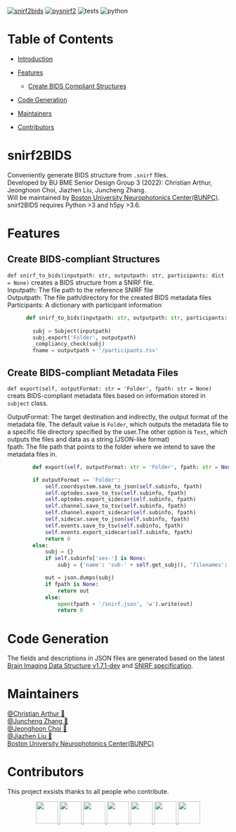 [![snirf2bids](https://img.shields.io/pypi/v/snirf2bids?color=blue&label=snirf2bids&style=flat-square)](https://pypi.org/project/snirf2bids/0.1.7/)
[![pysnirf2](https://img.shields.io/pypi/v/pysnirf2?color=blue&label=pysnirf2&style=flat-square)](https://pypi.org/project/pysnirf2/)
![tests](https://img.shields.io/badge/tests-passing-green?style=flat-square&logo=github)
![python](https://img.shields.io/pypi/pyversions/snirf2bids?color=green&style=flat-square)
# Table of Contents
- [Introduction](#snirf2bids)
- [Features](#features)
  - [Create BIDS Compliant Structures](#create-bids-compliant-structures)

- [Code Generation](#code-generation)
- [Maintainers](#maintainers)
- [Contributors](#contributors)

 

# snirf2BIDS
Conveniently generate BIDS structure from `.snirf` files.  
Developed by BU BME Senior Design Group 3 (2022): Christian Arthur, Jeonghoon Choi, Jiazhen Liu, Juncheng Zhang.   
Will be maintained by [Boston University Neurophotonics Center(BUNPC)](https://github.com/BUNPC).  
snirf2BIDS requires Python >3 and h5py >3.6.

# Features

## Create BIDS-compliant Structures
`def snirf_to_bids(inputpath: str, outputpath: str, participants: dict = None)` creates a BIDS structure from a SNIRF file.   
Inputpath: The file path to the reference SNIRF file   
Outputpath: The file path/directory for the created BIDS metadata files   
Participants: A dictionary with participant information   
```python
      def snirf_to_bids(inputpath: str, outputpath: str, participants: dict = None):
      
        subj = Subject(inputpath)
        subj.export('Folder', outputpath)
        _compliancy_check(subj)
        fname = outputpath + '/participants.tsv'
 ```
 ## Create BIDS-compliant Metadata Files
 `def export(self, outputFormat: str = 'Folder', fpath: str = None)` creats BIDS-compliant metadata files based on information stored in `subject` class.
 
OutputFormat: The target destination and indirectly, the output format of the metadata file. The default value is `Folder`, which outputs the metadata file to a specific file directory specified by the user.The other option is `Text`, which outputs the files and data as a string (JSON-like format)   
fpath: The file path that points to the folder where we intend to save the metadata files in.

```python
        def export(self, outputFormat: str = 'Folder', fpath: str = None):

        if outputFormat == 'Folder':
            self.coordsystem.save_to_json(self.subinfo, fpath)
            self.optodes.save_to_tsv(self.subinfo, fpath)
            self.optodes.export_sidecar(self.subinfo, fpath)
            self.channel.save_to_tsv(self.subinfo, fpath)
            self.channel.export_sidecar(self.subinfo, fpath)
            self.sidecar.save_to_json(self.subinfo, fpath)
            self.events.save_to_tsv(self.subinfo, fpath)
            self.events.export_sidecar(self.subinfo, fpath)
            return 0
        else:
            subj = {}
            if self.subinfo['ses-'] is None:
                subj = {'name': 'sub-' + self.get_subj(), 'filenames': self.pull_fnames(), 'sessions': self.get_ses()}

            out = json.dumps(subj)
            if fpath is None:
                return out
            else: 
                open(fpath + '/snirf.json', 'w').write(out)
                return 0
```                

# Code Generation

The fields and descriptions in JSON files are generated based on the latest [Brain Imaging Data Structure v1.7.1-dev](https://bids-specification--802.org.readthedocs.build/en/stable/04-modality-specific-files/11-functional-near-infrared-spectroscopy.html#channels-description-_channelstsv) 
and [SNIRF specification](https://github.com/fNIRS/snirf).

# Maintainers
[@Christian Arthur :melon:](https://github.com/chrsthur)<br>
[@Juncheng Zhang :tangerine:](https://github.com/andyzjc)<br>
[@Jeonghoon Choi :pineapple:](https://github.com/jeonghoonchoi)<br>
[@Jiazhen Liu :grapes:](https://github.com/ELISALJZ)<br>
[Boston University Neurophotonics Center(BUNPC)](https://github.com/BUNPC)<br>

# Contributors
This project exsists thanks to all people who contribute. <br>
<center class= "half">
<a href="https://github.com/sstucker">
<img src="https://github.com/sstucker.png" width="50" height="50">
</a>

<a href="https://github.com/rob-luke">
<img src="https://github.com/rob-luke.png" width="50" height="50">
</a>

<a href="https://github.com/chrsthur">
<img src="https://github.com/chrsthur.png" width="50" height="50">
</a>

<a href="https://github.com/andyzjc">
<img src="https://github.com/andyzjc.png" width="50" height="50">
</a>

<a href="https://github.com/jeonghoonchoi">
<img src="https://github.com/jeonghoonchoi.png" width="50" height="50">
</a>

<a href="https://github.com/ELISALJZ">
<img src="https://github.com/ELISALJZ.png" width="50" height="50">
</a>
  
<a href="https://github.com/dboas">
<img src="https://github.com/dboas.png" width="50" height="50">
</a>
                                                     </center>
